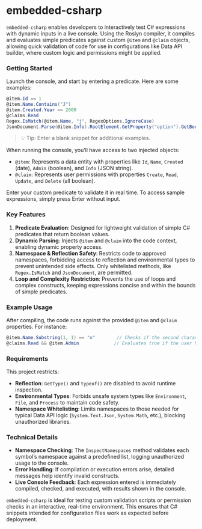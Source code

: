 ﻿# embedded-csharp

`embedded-csharp` enables developers to interactively test C# expressions with dynamic inputs in a live console. Using the Roslyn compiler, it compiles and evaluates simple predicates against custom `@item` and `@claim` objects, allowing quick validation of code for use in configurations like Data API builder, where custom logic and permissions might be applied.

### Getting Started

Launch the console, and start by entering a predicate. Here are some examples:

```csharp
@item.Id == 1
@item.Name.Contains("J")
@item.Created.Year == 2000
@claims.Read
Regex.IsMatch(@item.Name, "j", RegexOptions.IgnoreCase)
JsonDocument.Parse(@item.Info).RootElement.GetProperty("option").GetBoolean() == true
```

> 💡 Tip: Enter a blank snippet for additional examples.

When running the console, you’ll have access to two injected objects:
- `@item`: Represents a data entity with properties like `Id`, `Name`, `Created` (date), `Admin` (boolean), and `Info` (JSON string).
- `@claim`: Represents user permissions with properties `Create`, `Read`, `Update`, and `Delete` (all boolean).

Enter your custom predicate to validate it in real time. To access sample expressions, simply press Enter without input.

### Key Features

1. **Predicate Evaluation**: Designed for lightweight validation of simple C# predicates that return boolean values.
2. **Dynamic Parsing**: Injects `@item` and `@claim` into the code context, enabling dynamic property access.
3. **Namespace & Reflection Safety**: Restricts code to approved namespaces, forbidding access to reflection and environmental types to prevent unintended side effects. Only whitelisted methods, like `Regex.IsMatch` and `JsonDocument`, are permitted.
4. **Loop and Complexity Restriction**: Prevents the use of loops and complex constructs, keeping expressions concise and within the bounds of simple predicates.

### Example Usage

After compiling, the code runs against the provided `@item` and `@claim` properties. For instance:

```csharp
@item.Name.Substring(1, 1) == "o"        // Checks if the second character in Name is "o"
@claims.Read && @item.Admin             // Evaluates true if the user has read permissions and Admin status
```

### Requirements

This project restricts:
- **Reflection**: `GetType()` and `typeof()` are disabled to avoid runtime inspection.
- **Environmental Types**: Forbids unsafe system types like `Environment`, `File`, and `Process` to maintain code safety.
- **Namespace Whitelisting**: Limits namespaces to those needed for typical Data API logic (`System.Text.Json`, `System.Math`, etc.), blocking unauthorized libraries.

### Technical Details

- **Namespace Checking**: The `InspectNamespaces` method validates each symbol’s namespace against a predefined list, logging unauthorized usage to the console.
- **Error Handling**: If compilation or execution errors arise, detailed messages help identify invalid constructs.
- **Live Console Feedback**: Each expression entered is immediately compiled, checked, and executed, with results shown in the console.

`embedded-csharp` is ideal for testing custom validation scripts or permission checks in an interactive, real-time environment. This ensures that C# snippets intended for configuration files work as expected before deployment.